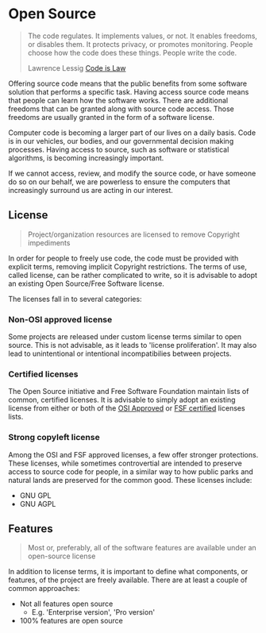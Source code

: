# Open Source

> The code regulates. It implements values, or not. It enables freedoms, or disables them. It protects privacy, or promotes monitoring. People choose how the code does these things. People write the code.
>
> Lawrence Lessig [Code is Law](http://harvardmagazine.com/2000/01/code-is-law-html)

Offering source code means that the public benefits from some software solution that performs a specific task. Having access source code means that people can learn how the software works. There are additional freedoms that can be granted along with source code access. Those freedoms are usually granted in the form of a software license.

Computer code is becoming a larger part of our lives on a daily basis. Code is in our vehicles, our bodies, and our governmental decision making processes. Having access to source, such as software or statistical algorithms, is becoming increasingly important.

If we cannot access, review, and modify the source code, or have someone do so on our behalf, we are powerless to ensure the computers that increasingly surround us are acting in our interest.

## License

> Project/organization resources are licensed to remove Copyright impediments

In order for people to freely use code, the code must be provided with explicit terms, removing implicit Copyright restrictions. The terms of use, called license, can be rather complicated to write, so it is advisable to adopt an existing Open Source/Free Software license.

The licenses fall in to several categories:

### Non-OSI approved license

Some projects are released under custom license terms similar to open source. This is not advisable, as it leads to 'license proliferation'. It may also lead to unintentional or intentional incompatibilies between projects.

### Certified licenses

The Open Source initiative and Free Software Foundation maintain lists of common, certified licenses. It is advisable to simply adopt an existing license from either or both of the [OSI Approved](https://opensource.org/licenses) or [FSF certified](https://www.gnu.org/licenses/license-list.html) licenses lists.

### Strong copyleft license

Among the OSI and FSF approved licenses, a few offer stronger protections. These licenses, while sometimes controvertial are intended to preserve access to source code for people, in a similar way to how public parks and natural lands are preserved for the common good. These licenses include:

* GNU GPL
* GNU AGPL

## Features

> Most or, preferably, all of the software features are available under an open-source license

In addition to license terms, it is important to define what components, or features, of the project are freely available. There are at least a couple of common approaches:

* Not all features open source
  * E.g. 'Enterprise version', 'Pro version'
* 100% features are open source



